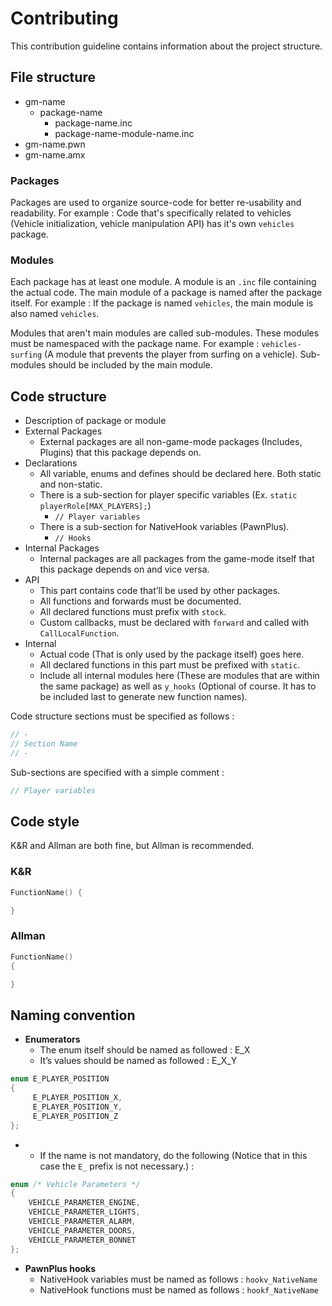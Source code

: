 # Contributing

This contribution guideline contains information about the project structure.

## File structure

- gm-name
    - package-name
        - package-name.inc
        - package-name-module-name.inc
- gm-name.pwn
- gm-name.amx

### Packages

Packages are used to organize source-code for better re-usability and readability. For example : Code that's specifically related to vehicles (Vehicle initialization, vehicle manipulation API) has it's own `vehicles` package.

### Modules

Each package has at least one module. A module is an `.inc` file containing the actual code. The main module of a package is named after the package itself. For example : If the package is named `vehicles`, the main module is also named `vehicles`.

Modules that aren't main modules are called sub-modules. These modules must be namespaced with the package name. For example : `vehicles-surfing` (A module that prevents the player from surfing on a vehicle). Sub-modules should be included by the main module.

## Code structure
- Description of package or module
- External Packages
    - External packages are all non-game-mode packages (Includes, Plugins) that this package depends on.
- Declarations
    - All variable, enums and defines should be declared here. Both static and non-static.
    - There is a sub-section for player specific variables (Ex. `static playerRole[MAX_PLAYERS];`)
        - `// Player variables`
    - There is a sub-section for NativeHook variables (PawnPlus).
        - `// Hooks`
- Internal Packages
    - Internal packages are all packages from the game-mode itself that this package depends on and vice versa.
- API
    - This part contains code that’ll be used by other packages. 
    - All functions and forwards must be documented.
    - All declared functions must prefix with `stock`. 
    - Custom callbacks, must be declared with `forward` and called with `CallLocalFunction`.
- Internal
    - Actual code (That is only used by the package itself) goes here.
    - All declared functions in this part must be prefixed with `static`.
    - Include all internal modules here (These are modules that are within the same package) as well as `y_hooks` (Optional of course. It has to be included last to generate new function names).

Code structure sections must be specified as follows :
```CPP
// -
// Section Name
// -
```
Sub-sections are specified with a simple comment : 
```CPP
// Player variables
```

## Code style

K&R and Allman are both fine, but Allman is recommended.

### K&R
```CPP
FunctionName() {

}
```

### Allman
```CPP
FunctionName()
{

}
```

## Naming convention


- **Enumerators**
    - The enum itself should be named as followed : E_X
    - It’s values should be named as followed : E_X_Y
```CPP
enum E_PLAYER_POSITION
{
     E_PLAYER_POSITION_X,
     E_PLAYER_POSITION_Y,
     E_PLAYER_POSITION_Z
};
```
-
    - If the name is not mandatory, do the following (Notice that in this case the `E_` prefix is not necessary.) :
```CPP
enum /* Vehicle Parameters */
{
    VEHICLE_PARAMETER_ENGINE,
    VEHICLE_PARAMETER_LIGHTS,
    VEHICLE_PARAMETER_ALARM,
    VEHICLE_PARAMETER_DOORS,
    VEHICLE_PARAMETER_BONNET
};
```
- **PawnPlus hooks**
    - NativeHook variables must be named as follows : `hookv_NativeName`
    - NativeHook functions must be named as follows : `hookf_NativeName`
